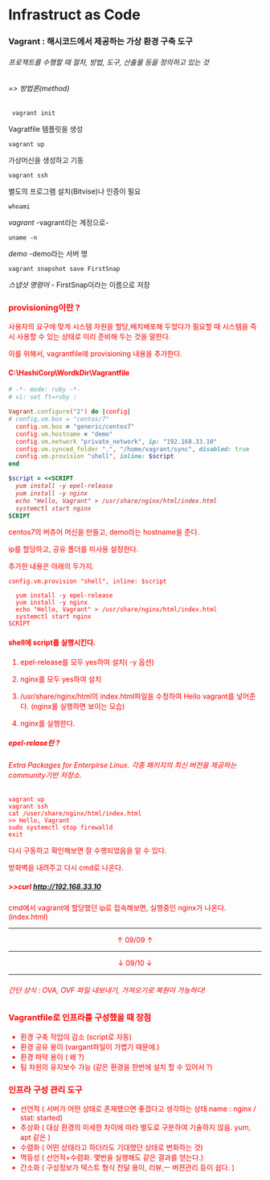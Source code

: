 # Infrastruct as Code



### Vagrant : 해시코드에서 제공하는 가상 환경 구축 도구

###### 프로젝트를 수행할 때 절차, 방법, 도구, 산출물 등을 정의하고 있는 것 

###### => 방법론(method)



``` vagrant init```

Vagratfile 템플릿을 생성



```vagrant up```

가상머신을 생성하고 기동





```vagrant ssh```

별도의 프로그램 설치(Bitvise)나 인증이 필요



```whoami```

*vagrant*          -vagrant라는 계정으로-



```uname -n```

*demo*             -demo라는 서버 명



```vagrant snapshot save FirstSnap```

*스냅샷 명령어*  - FirstSnap이라는 이름으로 저장





<H3>  
 <H3><font color=red>provisioning이란 ?</H3>

사용자의 요구에 맞게 시스템 자원을 할당,배치배포해 두었다가 필요할 때 시스템을 즉시 사용할 수 있는 상태로 미리 준비해 두는 것을 말한다.

이를 위해서, vagrantfile에 provisioning 내용을 추가한다.



#### C:\HashiCorp\WordkDir\Vagrantfile

```ruby
# -*- mode: ruby -*-
# vi: set ft=ruby :

Vagrant.configure("2") do |config|
# config.vm.box = "centos/7"
  config.vm.box = "generic/centos7"
  config.vm.hostname = "demo"
  config.vm.network "private_network", ip: "192.168.33.10"
  config.vm.synced_folder ".", "/home/vagrant/sync", disabled: true
  config.vm.provision "shell", inline: $script
end

$script = <<SCRIPT
  yum install -y epel-release
  yum install -y nginx
  echo "Hello, Vagrant" > /usr/share/nginx/html/index.html
  systemctl start nginx
SCRIPT


```

centos7의 버츄어 머신을 만들고, demo라는 hostname을 준다.

ip를 할당하고, 공유 폴더를 미사용 설정한다. 



추가한 내용은 아래의 두가지.

```
config.vm.provision "shell", inline: $script
```

```
  yum install -y epel-release
  yum install -y nginx
  echo "Hello, Vagrant" > /usr/share/nginx/html/index.html
  systemctl start nginx
SCRIPT
```





#### shell에 script를 실행시킨다. 

1. epel-release를 모두 yes하여 설치( -y 옵션)

2. nginx를 모두 yes하여 설치
3.  /usr/share/nginx/html의 index.html파일을 수정하여 Hello  vagrant를 넣어준다. (nginx를 실행하면 보이는 모습)
4. nginx를 실행한다.



##### epel-relase란 ? 

###### Extra Packages for Enterpirse Linux. 각종 패키지의 최신 버전을 제공하는 community기반 저장소.

```
vagrant up
vagrant ssh
cat /user/share/nginx/html/index.html
>> Hello, Vagrant
sudo systemctl stop firewalld
exit
```

다시 구동하고 확인해보면 잘 수행되었음을 알 수 있다.

방화벽을 내려주고 다시 cmd로 나온다.

##### >>curl http://192.168.33.10

cmd에서 vagrant에 할당했던 ip로 접속해보면, 실행중인 nginx가 나온다. (index.html)





---

<div><center>↑ 09/09 ↑</center></div>

---

<div><center>↓ 09/10 ↓</center></div>

---



###### 간단 상식 : OVA, OVF 파일 내보내기, 가져오기로 복원이 가능하다!



### Vagrantfile로 인프라를 구성했을 때 장점 

- 환경 구축 작업이 감소 (script로 자동)
- 환경 공유 용이 (vargant파일이 가볍기 때문에.)
- 환경 파악 용이 ( 왜 ?)
- 팀 차원의 유지보수 가능 (같은 환경을 한번에 설치 할 수 있어서 ?)



### 인프라 구성 관리 도구

- 선언적 ( 서버가 어떤 상태로 존재헀으면 좋겠다고 생각하는 상태 name : nginx / stat: started)
- 추상화 ( 대상 환경의 미세한 차이에 따라 별도로 구분하여 기술하지 않음. yum, apt 같은 )
- 수렴화 ( 어떤 상태라고 하더라도 기대했던 상태로 변화하는 것)
- 멱등성 ( 선언적+수렴화. 몇번을 실행해도 같은 결과를 얻는다.)
- 간소화 ( 구성정보가 텍스트 형식 전달 용이, 리뷰,ㅡ 버젼관리 등이 쉽다. )

